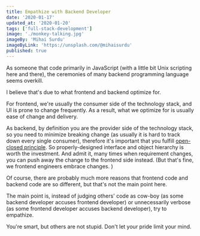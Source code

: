 ```yaml
---
title: Empathize with Backend Developer
date: '2020-01-17'
updated_at: '2020-01-20'
tags: ['full-stack-development']
image: './monkey-talking.jpg'
imageBy: 'Mihai Surdu'
imageByLink: 'https://unsplash.com/@mihaisurdu'
published: true
---
```


As someone that code primarily in JavaScript (with a little bit Unix scripting here and there), the ceremonies of many backend programming language seems overkill.

I believe that's due to what frontend and backend optimize for.

For frontend, we're usually the consumer side of the technology stack, and UI is prone to change frequently. As a result, what we optimize for is usually ease of change and delivery.

As backend, by definition you are the provider side of the technology stack, so you need to minimize breaking change (as usually it is hard to track down every single consumer), therefore it's important that you fulfill [open-closed principle]. So properly-designed interface and object hierarchy is worth the investment. And admit it, many times when requirement changes, you can push away the change to the frontend side instead. (But that's fine, we frontend engineers embrace changes. )

Of course, there are probably much more reasons that frontend code and backend code are so different, but that's not the main point here.

The main point is, instead of judging others' code as cow-boy (as some backend developer accuses frontend developer) or unnecessarily verbose (as some frontend developer accuses backend developer), try to empathize.

You're smart, but others are not stupid. Don't let your pride limit your mind.

[open-closed principle]: https://en.wikipedia.org/wiki/Open%E2%80%93closed_principle
